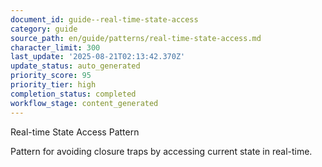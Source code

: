 ```yaml
---
document_id: guide--real-time-state-access
category: guide
source_path: en/guide/patterns/real-time-state-access.md
character_limit: 300
last_update: '2025-08-21T02:13:42.370Z'
update_status: auto_generated
priority_score: 95
priority_tier: high
completion_status: completed
workflow_stage: content_generated
---
```

Real-time State Access Pattern

Pattern for avoiding closure traps by accessing current state in real-time.
